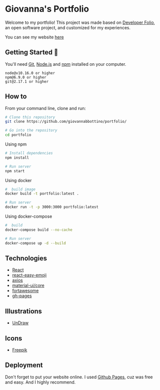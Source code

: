 # Giovanna's Portfolio 

Welcome to my portfolio! This project was made based on [Developer Folio](https://github.com/saadpasta/developerFolio), an open software project, and customized for my experiences. 

You can see my website [here](https://giovannabbottino.github.io/portfolio)
 
## Getting Started 🚀

You'll need [Git](https://git-scm.com), [Node.js](https://nodejs.org/en/download/) and [npm](http://npmjs.com) installed on your computer.

```
node@v10.16.0 or higher
npm@6.9.0 or higher
git@2.17.1 or higher
```

## How to 

From your command line, clone and run:

```bash
# Clone this repository
git clone https://github.com/giovannabbottino/portfolio/

# Go into the repository
cd portfolio
```

Using npm

```bash
# Install dependencies
npm install

# Run server 
npm start
```

Using docker

```bash
#  build image
docker build -t portfolio:latest .

# Run server 
docker run -t -p 3000:3000 portfolio:latest
```

Using docker-compose
```bash
#  build
docker-compose build --no-cache

# Run server 
docker-compose up -d --build
```

## Technologies ️

- [React](https://reactjs.org/)
- [react-easy-emoji](https://github.com/appfigures/react-easy-emoji)
- [axios](https://github.com/axios/axios)
- [material-ui/core](https://material-ui.com/pt/)
- [fortawesome](https://fortawesome.com/)
- [gh-pages](https://www.npmjs.com/package/gh-pages)

## Illustrations
- [UnDraw](https://undraw.co/illustrations)

## Icons
- [Freepik](https://www.flaticon.com/authors/freepik) 

## Deployment 
Don't forget to put your website online. 
I used [Github Pages](https://create-react-app.dev/docs/deployment/#github-pages), cuz was free and easy. And I highly recommend. 
